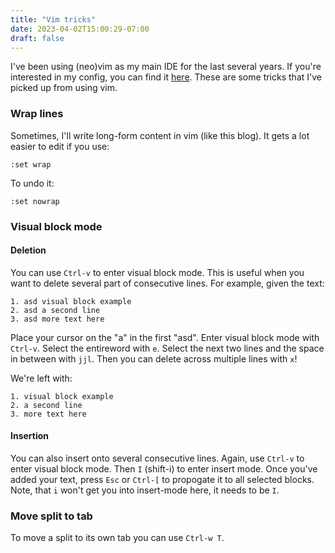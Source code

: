 ```yaml
---
title: "Vim tricks"
date: 2023-04-02T15:00:29-07:00
draft: false
---
```


I've been using (neo)vim as my main IDE for the last several years. If you're interested in my config, you can find it [here](https://github.com/hmcguinn/dot-files/tree/master/nvchad). These are some tricks that I've picked up from using vim.


### Wrap lines

Sometimes, I'll write long-form content in vim (like this blog). It gets a lot easier to edit if you use:

```
:set wrap
```

To undo it:

```
:set nowrap
```

### Visual block mode 


#### Deletion
You can use ``Ctrl-v`` to enter visual block mode. This is useful when you want to delete several part of consecutive lines. For example, given the text:

```
1. asd visual block example
2. asd a second line 
3. asd more text here
```

Place your cursor on the "a" in the first "asd". Enter visual block mode with ``Ctrl-v``. Select the entireword with ``e``. Select the next two lines and the space in between with ``jjl``. Then you can delete across multiple lines with ``x``!

We're left with:
```
1. visual block example
2. a second line 
3. more text here
```

#### Insertion 
You can also insert onto several consecutive lines. Again, use ``Ctrl-v`` to enter visual block mode. Then ``I`` (shift-i) to enter insert mode. Once you've added your text, press ``Esc`` or ``Ctrl-[`` to propogate it to all selected blocks. Note, that ``i`` won't get you into insert-mode here, it needs to be ``I``.

### Move split to tab

To move a split to its own tab you can use ``Ctrl-w T``.

